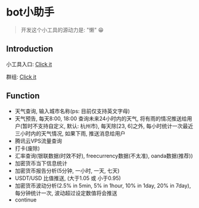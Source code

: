 # bot小助手

> 开发这个小工具的源动力是: "懒" 😁

## Introduction
  小工具入口: [Click it](https://t.me/mh5l7760_msg_bot)

  群组: [Click it](https://t.me/joinchat/WPfiERfoj6wzMGY5)

## Function
- 天气查询, 输入城市名称(ps: 目前仅支持英文字母)
- 天气预告, 每天8:00, 18:00 查询未来24小时内的天气, 将有雨的情况推送给用户(暂时不支持自定义, 默认: 杭州市), 每天除[23, 6]之外, 每小时统计一次最近三小时内的天气情况, 如果下雨, 推送消息给用户
- 腾讯云VPS流量查询
- 打卡(废除)
- 汇率查询(银联数据(时效不好), freecurrency数据(不太准), oanda数据(推荐))
- 加密货币当下信息统计
- 加密货币报告分析(5分钟, 一小时, 一天, 七天)
- USDT/USD 比值推送, (大于1.05 或 小于0.95)
- 加密货币波动分析(2.5% in 5min, 5% in 1hour, 10% in 1day, 20% in 7day), 每分钟统计一次, 波动超过设定数值将会推送
- continue